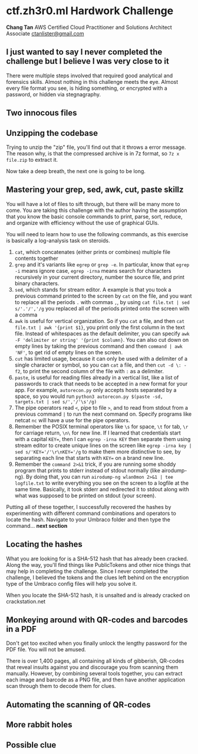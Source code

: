# ctf.zh3r0.ml Hardwork Challenge


__Chang Tan__
AWS Certified Cloud Practitioner and Solutions Architect Associate
ctanlister@gmail.com

## I just wanted to say I never completed the challenge but I believe I was very close to it

There were multiple steps involved that required good analytical and forensics skills. Almost nothing in this challenge meets the eye. Almost every file format you see, is hiding something, or encrypted with a password, or hidden via stegnagraphy.

## Two innocous files



## Unzipping the codebase

Trying to unzip the "zip" file, you'll find out that it throws a error message. The reason why, is that the compressed archive is in 7z format, so `7z x file.zip` to extract it.

Now take a deep breath, the next one is going to be long.

## Mastering your grep, sed, awk, cut, paste skillz

You will have a lot of files to sift through, but there will be many more to come. You are taking this challenge with the author having the assumption that you know the basic console commands to print, parse, sort, reduce, and organize with efficiency without the use of graphical GUIs.

You will need to learn how to use the following commands, as this exercise is basically a log-analysis task on steroids.

1. `cat`, which concatenates (either prints or combines) multiple file contents together
2. `grep` and it's variants like `egrep` or `grep -e`. In particular, know that `egrep -i` means ignore case, `egrep -irna` means search for characters recursively in your current directory, number the source file, and print binary characters. 
3. `sed`, which stands for stream editor. A example is that you took a previous command printed to the screen by `cat` on the file, and you want to replace all the periods `.` with commas `,`, by using `cat file.txt | sed s/'.'/','/g` you replaced all of the periods printed onto the screen with a comma
4. `awk` is useful for vertical organization. So if you `cat` a file, and then `cat file.txt | awk '{print $1}`, you print only the first column in the text file. Instead of whitespaces as the default delimiter, you can specify `awk -F 'delimiter or string' '{print $column}`. You can also cut down on empty lines by taking the previous command and then `command | awk 'NF'`, to get rid of empty lines on the screen.
5. `cut` has limited usage, because it can only be used with a delimiter of a single character or symbol, so you can `cat` a file, and then `cut -d \: -f2`, to print the second column of the file with `:` as a delimiter.
6. `paste`, is useful for reading files already in a vertical list, like a list of passwords to crack that needs to be accepted in a new format for your app. For example, `autorecon.py` only accepts hosts separated by a space, so you would run `python3 autorecon.py $(paste -sd, targets.txt | sed s/','/'\s'/g)`
7. The pipe operators read `<`, pipe to file `>`, and to read from stdout from a previous command `|` to run the next command on. Specify programs like netcat `nc` will have a use for the pipe operators. 
8. Remember the POSIX terminal operators like `\s` for space, `\t` for tab, `\r` for carriage return, `\n\` for new line. If I learned that credentials start with a capital `KEY=`, then I can `egrep -irna KEY` then separate them using stream editor to create unique lines on the screen like `egrep -irna key | sed s/'KEY='/'\r\nKEY='/g` to make them more distinctive to see, by separating each line that starts with `KEY=` on a brand new line.
9. Remember the `command 2>&1` trick, if you are running some shoddy program that prints to stderr instead of stdout normally (like airodump-ng). By doing that, you can run `airodump-ng wlan0mon 2>&1 | tee logfile.txt` to write everything you see on the screen to a logfile at the same time. Basically, it took stderr and redirected it to stdout along with what was supposed to be printed on stdout (your screen).

Putting all of these together, I successfully recovered the hashes by experimenting with different command combinations and operators to locate the hash. Navigate to your Umbraco folder and then type the command... __next section__

## Locating the hashes
What you are looking for is a SHA-512 hash that has already been cracked. Along the way, you'll find things like PublicTokens and other nice things that may help in completing the challenge. Since I never completed the challenge, I believed the tokens and the clues left behind on the encryption type of the Umbraco config files will help you solve it.

When you locate the SHA-512 hash, it is unsalted and is already cracked on crackstation.net
## Monkeying around with QR-codes and barcodes in a PDF

Don't get too excited when you finally unlock the lengthy password for the PDF file. You will not be amused.

There is over 1,400 pages, all containing all kinds of gibberish, QR-codes that reveal insults against you and discourage you from scanning them manually. However, by combining several tools together, you can extract each image and barcode as a PNG file, and then have another application scan through them to decode them for clues.

## Automating the scanning of QR-codes

## More rabbit holes

## Possible clue

